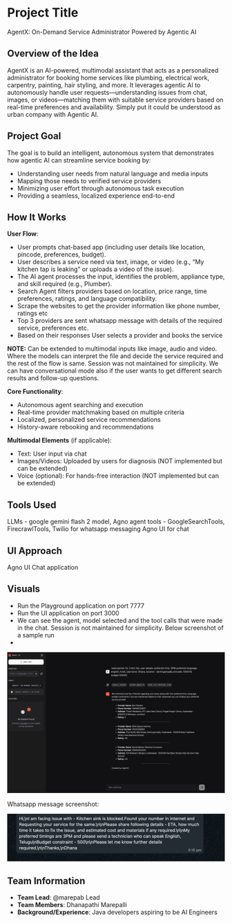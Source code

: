 # Project Title
AgentX: On-Demand Service Administrator Powered by Agentic AI

## Overview of the Idea
AgentX is an AI-powered, multimodal assistant that acts as a personalized administrator for booking home services like plumbing, electrical work, carpentry, painting, hair styling, and more. It leverages agentic AI to autonomously handle user requests—understanding issues from chat, images, or videos—matching them with suitable service providers based on real-time preferences and availability. Simply put it could be understood as urban company with Agentic AI.

## Project Goal
The goal is to build an intelligent, autonomous system that demonstrates how agentic AI can streamline service booking by:

- Understanding user needs from natural language and media inputs
- Mapping those needs to verified service providers
- Minimizing user effort through autonomous task execution
- Providing a seamless, localized experience end-to-end

## How It Works

**User Flow**: 

- User prompts chat-based app (including user details like location, pincode, preferences, budget).
- User describes a service need via text, image, or video (e.g., “My kitchen tap is leaking” or uploads a video of the issue).
- The AI agent processes the input, identifies the problem, appliance type, and skill required (e.g., Plumber).
- Search Agent filters providers based on location, price range, time preferences, ratings, and language compatibility.
- Scrape the websites to get the provider information like phone number, ratings etc
- Top 3 providers are sent whatsapp message with details of the required service, preferences etc.
- Based on their responses User selects a provider and books the service

**NOTE:** Can be extended to multimodal inputs like image, audio and video. 
Where the models can interpret the file and decide the service required and the rest of the flow is same.
Session was not maintained for simplicity. 
We can have conversational mode also if the user wants to get different search results and follow-up questions.

**Core Functionality**: 

- Autonomous agent searching and execution
- Real-time provider matchmaking based on multiple criteria
- Localized, personalized service recommendations
- History-aware rebooking and recommendations

 **Multimodal Elements** (if applicable): 
- Text: User input via chat
- Images/Videos: Uploaded by users for diagnosis (NOT implemented but can be extended)
- Voice (optional): For hands-free interaction (NOT implemented but can be extended)

## Tools Used
LLMs - google gemini flash 2 model, 
Agno agent tools - GoogleSearchTools, FirecrawlTools, Twilio for whatsapp messaging
Agno UI for chat 

## UI Approach
Agno UI Chat application

## Visuals
- Run the Playground application on port 7777
- Run the UI application on port 3000
- We can see the agent, model selected and the tool calls that were made in the chat. Session is not maintained for simplicity.
Below screenshot of a sample run
- 
![sample prompt](sample_prompt_for_painter.png)

Whatsapp message screenshot:

![whatsapp_message](whatsapp_message_to_service_provider.png)

## Team Information
- **Team Lead**: @marepab Lead
- **Team Members**: Dhanapathi Marepalli
- **Background/Experience**: Java developers aspiring to be AI Engineers

